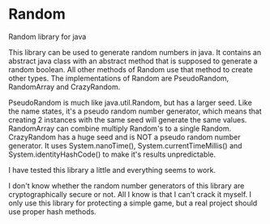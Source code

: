 # Random
Random library for java

This library can be used to generate random numbers in java. 
It contains an abstract java class with an abstract method that is supposed to generate a random boolean.
All other methods of Random use that method to create other types.
The implementations of Random are PseudoRandom, RandomArray and CrazyRandom.

PseudoRandom is much like java.util.Random, but has a larger seed. Like the name states, it's a pseudo random number generator, which means that creating 2 instances with the same seed will generate the same values.
RandomArray can combine multiply Random's to a single Random.
CrazyRandom has a huge seed and is NOT a pseudo random number generator. It uses System.nanoTime(), System.currentTimeMillis() and System.identityHashCode() to make it's results unpredictable.

I have tested this library a little and everything seems to work.

I don't know whether the random number generators of this library are cryptographically secure or not. All I know is that I can't crack it myself.
I only use this library for protecting a simple game, but a real project should use proper hash methods.
